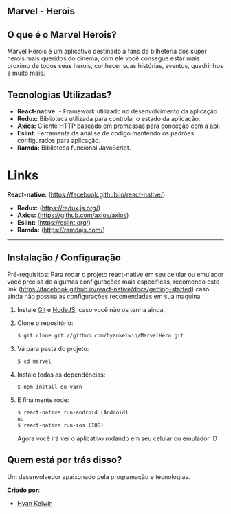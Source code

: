 ## Marvel - Herois

<!-- O que é: -->

## O que é o Marvel Herois?

Marvel Herois é um aplicativo destinado a fans de bilheteria dos super herois mais queridos
do cinema, com ele você consegue estar mais proximo de todos seus herois, conhecer suas histórias, eventos,
quadrinhos e muito mais.

<!-- Tecnologias: -->

## Tecnologias Utilizadas?

- **React-native:** - Framework utilizado no desenvolvimento da aplicação
- **Redux:** Biblioteca utilizada para controlar o estado da aplicação.
- **Axios:** Cliente HTTP baseado em promessas para conecção com a api.
- **Eslint:** Ferramenta de análise de codigo mantendo os padrões configurados para aplicação.
- **Ramda:** Biblioteca funcional JavaScript.

<!-- Links: -->

# Links

**React-native:** (https://facebook.github.io/react-native/)

- **Redux:** (https://redux.js.org/)
- **Axios:** (https://github.com/axios/axios)
- **Eslint:** (https://eslint.org/)
- **Ramda:** (https://ramdajs.com/)

---

<!-- Primeiros passos / Instalação: -->

## Instalação / Configuração

Pré-requisitos: Para rodar o projeto react-native em seu celular ou emulador você precisa de algumas
configurações mais especificas, recomendo este link
(https://facebook.github.io/react-native/docs/getting-started) caso ainda não possua as configurações recomendadas em sua maquina.

1. Instale
   [Git](http://git-scm.com/downloads) e
   [NodeJS](http://nodejs.org/download/),
   caso você não os tenha ainda.

2. Clone o repositório:

   ```sh
   $ git clone git://github.com/hyankelwin/MarvelHero.git
   ```

3. Vá para pasta do projeto:

   ```sh
   $ cd marvel
   ```

4. Instale todas as dependências:

   ```sh
   $ npm install ou yarn
   ```

5. E finalmente rode:

   ```sh
   $ react-native run-android (Android)
   ou
   $ react-native run-ios (IOS)
   ```

   Agora você irá ver o aplicativo rodando em seu celular ou emulador :D

<!-- Criado por: -->

## Quem está por trás disso?

Um desenvolvedor apaixonado pela programação e tecnologias.

**Criado por**:

- [Hyan Kelwin](http://github.com/hyankelwin)
